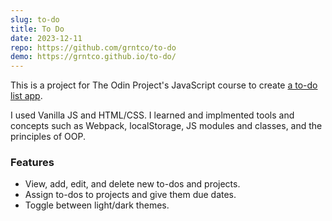 ```yaml
---
slug: to-do
title: To Do
date: 2023-12-11
repo: https://github.com/grntco/to-do
demo: https://grntco.github.io/to-do/
---
```


This is a project for The Odin Project's JavaScript course to create [a to-do list app](https://www.theodinproject.com/lessons/node-path-javascript-todo-list).

I used Vanilla JS and HTML/CSS. I learned and implmented tools and concepts such as Webpack, localStorage, JS modules and classes, and the principles of OOP.

### Features

-   View, add, edit, and delete new to-dos and projects.
-   Assign to-dos to projects and give them due dates.
-   Toggle between light/dark themes.
